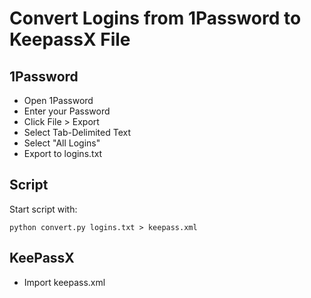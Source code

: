 Convert Logins from 1Password to KeepassX File
==============================================

1Password
---------

* Open 1Password 
* Enter your Password
* Click File > Export 
* Select Tab-Delimited Text
* Select "All Logins"
* Export to logins.txt


Script
------

Start script with:

    python convert.py logins.txt > keepass.xml


KeePassX
--------

* Import keepass.xml


